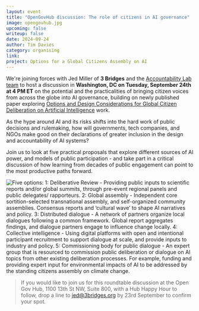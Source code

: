 ```yaml
---
layout: event
title: "OpenGovHub discussion: The role of citizens in AI governance"
image: opengovhub.jpg
upcoming: false
writeup: false
date: 2024-09-24
author: Tim Davies
category: organising
link: 
project: Options for a Global Citizens Assembly on AI
---
```


We're joining forces with Jed Miller of **3 Bridges** and the [Accountability Lab team](https://accountabilitylab.org/) to host a discussion in **Washington, DC on Tuesday, September 24th at 4 PM ET** on the potential and the practicalities of bringing citizen voices from across the globe into AI governance, building on newly published paper exploring [Options and Design Considerations for Global Citizen Deliberation on Artificial Intelligence](https://connectedbydata.org/resources/global-deliberation-ai) work.

<!--more-->

As the hype around AI and its risks shifts into the hard work of public decisions and rulemaking, how will governments, tech companies, and NGOs make good on their declarations of greater inclusion in the design and accountability of AI systems?

Join us to look at five practical proposals that explore different sources of AI power, and models of public participation - and take part in a critical discussion of how learning from decades of public engagement can point to the most productive paths forward. 

![Five options: 1: Deliberative Review - Providing public inputs to scientific reports and/or global summits, through pre-event regional panels and public delegates/ rapporteurs. 2: Global assembly - Independent core sortition-selected transnational assembly, and self-organized community assemblies. Consensus reports and ‘cultural wave’ to shape AI narratives and policy. 3: Distributed dialogue - A network of partners organize local dialogues following a common framework. Global report aggregates findings, and dialogue partners engage to influence change locally.  4: Collective intelligence - Using digital platforms with open and intentional participant recruitment to support dialogue at scale, and provide inputs to industry and policy. 5: Commissioning body for public dialogue - An expert group that is resourced to commission public deliberation or dialogue on AI topics from other existing deliberation processes. For example, funding and providing expert input for environmental impacts of AI to be addressed by the standing citizens assembly on climate change.]({{site.baseurl}}/assets/events/gca-ai-options-five.png)

> If you would like to join us for this roundtable discussion at the Open Gov Hub, 1100 13th St NW, Suite 800, with a Hub Happy Hour to follow, drop a line to [jed@3bridges.org](mailto:jed@3bridges.org) by 23rd September to confirm your spot. 